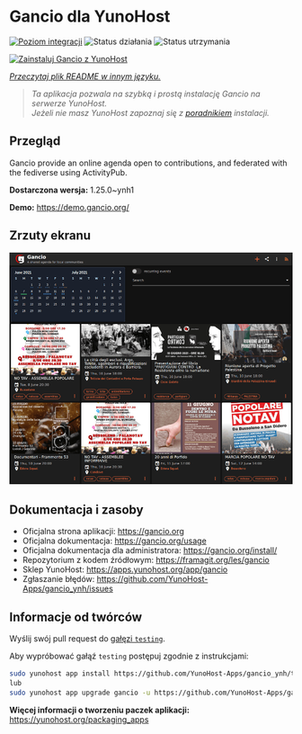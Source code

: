 <!--
To README zostało automatycznie wygenerowane przez <https://github.com/YunoHost/apps/tree/master/tools/readme_generator>
Nie powinno być ono edytowane ręcznie.
-->

# Gancio dla YunoHost

[![Poziom integracji](https://apps.yunohost.org/badge/integration/gancio)](https://ci-apps.yunohost.org/ci/apps/gancio/)
![Status działania](https://apps.yunohost.org/badge/state/gancio)
![Status utrzymania](https://apps.yunohost.org/badge/maintained/gancio)

[![Zainstaluj Gancio z YunoHost](https://install-app.yunohost.org/install-with-yunohost.svg)](https://install-app.yunohost.org/?app=gancio)

*[Przeczytaj plik README w innym języku.](./ALL_README.md)*

> *Ta aplikacja pozwala na szybką i prostą instalację Gancio na serwerze YunoHost.*  
> *Jeżeli nie masz YunoHost zapoznaj się z [poradnikiem](https://yunohost.org/install) instalacji.*

## Przegląd

Gancio provide an online agenda open to contributions, and federated with the fediverse using ActivityPub.


**Dostarczona wersja:** 1.25.0~ynh1

**Demo:** <https://demo.gancio.org/>

## Zrzuty ekranu

![Zrzut ekranu z Gancio](./doc/screenshots/screenshot.png)

## Dokumentacja i zasoby

- Oficjalna strona aplikacji: <https://gancio.org>
- Oficjalna dokumentacja: <https://gancio.org/usage>
- Oficjalna dokumentacja dla administratora: <https://gancio.org/install/>
- Repozytorium z kodem źródłowym: <https://framagit.org/les/gancio>
- Sklep YunoHost: <https://apps.yunohost.org/app/gancio>
- Zgłaszanie błędów: <https://github.com/YunoHost-Apps/gancio_ynh/issues>

## Informacje od twórców

Wyślij swój pull request do [gałęzi `testing`](https://github.com/YunoHost-Apps/gancio_ynh/tree/testing).

Aby wypróbować gałąź `testing` postępuj zgodnie z instrukcjami:

```bash
sudo yunohost app install https://github.com/YunoHost-Apps/gancio_ynh/tree/testing --debug
lub
sudo yunohost app upgrade gancio -u https://github.com/YunoHost-Apps/gancio_ynh/tree/testing --debug
```

**Więcej informacji o tworzeniu paczek aplikacji:** <https://yunohost.org/packaging_apps>
